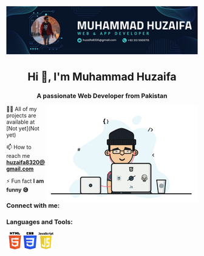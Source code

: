 <img src="img/Banner1.png" alt="">
<h1 align="center">Hi 👋, I'm Muhammad Huzaifa</h1>
<h3 align="center">A passionate Web Developer from Pakistan</h3>
<img align="right" alt="huzaifa8320" width="400" src="./img/Image.gif"
🔭 I’m currently working on [Pet Care clone](https://huzaifa8320.github.io/Pet-Care-Assignment-No-11/)

👨‍💻 All of my projects are available at [Not yet](Not yet)

📫 How to reach me **huzaifa8320@gmail.com**

⚡ Fun fact **I am funny 😅**

<h3 align="left">Connect with me:</h3>
<p align="left">
</p>

<h3 align="left">Languages and Tools:</h3>
<p align="left"><a href="#"><img src="./img/html.png"  width="45" height="45"/></a><a href="#"><img src="img/css.png" width="35" height="45"/></a><a href="#"><img src="img/java.png"  width="45" height="45"/></a></p>

